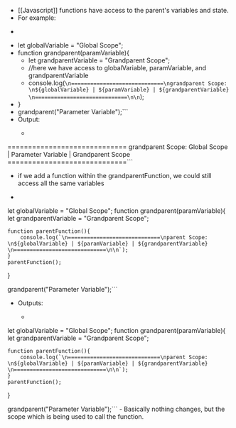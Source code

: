 - [[Javascript]] functions have access to the parent's variables and state. 
- For example: 
- ```javascript
- let globalVariable = "Global Scope";
- function grandparent(paramVariable){
    - let grandparentVariable = "Grandparent Scope"; 
    - //here we have access to globalVariable, paramVariable, and grandparentVariable   
    - console.log(`\n=============================\ngrandparent Scope: \n${globalVariable} | ${paramVariable} | ${grandparentVariable} \n=============================\n\n`); 
- }
- grandparent("Parameter Variable");```
- Output:
    - ```javascript
=============================
grandparent Scope: 
Global Scope | Parameter Variable | Grandparent Scope
=============================```
- if we add a function within the grandparentFunction, we could still access all the same variables
- ```javascript
let globalVariable = "Global Scope";
function grandparent(paramVariable){
	let grandparentVariable = "Grandparent Scope"; 
		
	function parentFunction(){	
		console.log(`\n=============================\nparent Scope: \n${globalVariable} | ${paramVariable} | ${grandparentVariable} \n=============================\n\n`); 
	}
	parentFunction();
}

grandparent("Parameter Variable");```
- Outputs:
    - ```javascript
let globalVariable = "Global Scope";
function grandparent(paramVariable){
	let grandparentVariable = "Grandparent Scope"; 
		
	function parentFunction(){	
		console.log(`\n=============================\nparent Scope: \n${globalVariable} | ${paramVariable} | ${grandparentVariable} \n=============================\n\n`); 
	}
	parentFunction();
}

grandparent("Parameter Variable");```
        - Basically nothing changes, but the scope which is being used to call the function. 
